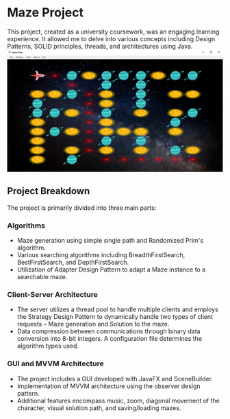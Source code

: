 # Maze Project

This project, created as a university coursework, was an engaging learning experience. It allowed me to delve into various concepts including Design Patterns, SOLID principles, threads, and architectures using Java.
![mazegame](images/mazegame.png "mazegameg")<br>
## Project Breakdown

The project is primarily divided into three main parts:

### Algorithms
- Maze generation using simple single path and Randomized Prim's algorithm.
- Various searching algorithms including BreadthFirstSearch, BestFirstSearch, and DepthFirstSearch.
- Utilization of Adapter Design Pattern to adapt a Maze instance to a searchable maze.

### Client-Server Architecture
- The server utilizes a thread pool to handle multiple clients and employs the Strategy Design Pattern to dynamically handle two types of client requests – Maze generation and Solution to the maze.
- Data compression between communications through binary data conversion into 8-bit integers. A configuration file determines the algorithm types used.

### GUI and MVVM Architecture
- The project includes a GUI developed with JavaFX and SceneBuilder.
- Implementation of MVVM architecture using the observer design pattern.
- Additional features encompass music, zoom, diagonal movement of the character, visual solution path, and saving/loading mazes.

